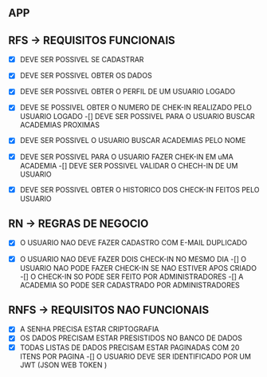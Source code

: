 ## APP

## RFS -> REQUISITOS FUNCIONAIS

-[x] DEVE SER POSSIVEL SE CADASTRAR
-[x] DEVE SER POSSIVEL OBTER OS DADOS
-[x] DEVE SER POSSIVEL OBTER O PERFIL DE UM USUARIO LOGADO
-[x] DEVE SE POSSIVEL OBTER O NUMERO DE CHEK-IN REALIZADO PELO USUARIO LOGADO
-[] DEVE SER POSSIVEL PARA O USUARIO BUSCAR ACADEMIAS PROXIMAS
-[x] DEVE SER POSSIVEL O USUARIO BUSCAR ACADEMIAS PELO NOME
-[x] DEVE SER POSSIVEL PARA O USUARIO FAZER CHEK-IN EM uMA ACADEMIA
-[] DEVE SER POSSIVEL VALIDAR O CHECH-IN DE UM USUARIO
-[x] DEVE SER POSSIVEL OBTER O HISTORICO DOS CHECK-IN FEITOS PELO USUARIO


## RN -> REGRAS DE NEGOCIO 

-[x] O USUARIO NAO DEVE FAZER CADASTRO COM E-MAIL DUPLICADO
-[x] O USUARIO NAO DEVE FAZER DOIS CHECK-IN NO MESMO DIA
-[] O USUARIO NAO PODE FAZER CHECK-IN SE NAO ESTIVER APOS CRIADO 
-[] O CHECK-IN SO PODE SER FEITO POR ADMINISTRADORES
-[] A ACADEMIA SO PODE SER CADASTRADO POR ADMINISTRADORES



## RNFS -> REQUISITOS NAO FUNCIONAIS
-[x] A SENHA PRECISA ESTAR CRIPTOGRAFIA
-[x] OS DADOS PRECISAM ESTAR PRESISTIDOS NO BANCO DE DADOS 
-[x] TODAS LISTAS DE DADOS PRECISAM ESTAR PAGINADAS COM 20 ITENS POR PAGINA
-[] O USUARIO DEVE SER IDENTIFICADO POR UM JWT (JSON WEB TOKEN )